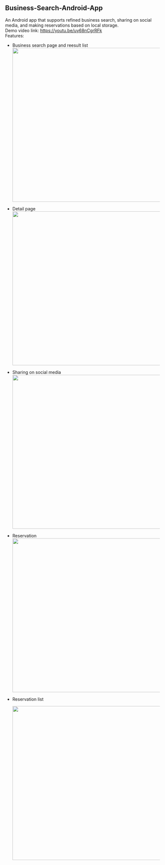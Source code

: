 ## Business-Search-Android-App
An Android app that supports refined business search, sharing on social media, and making reservations based on local storage.  
Demo video link: https://youtu.be/uy68nCgrRFk  
Features:
  - Business search page and reesult list  
    <img src="https://github.com/qyuan2000/Business-Search-Android-App/assets/65322077/862bcd72-b82e-4a1d-baab-560a49fd4a1f" width="500px" />
  - Detail page  
    <img src="https://github.com/qyuan2000/Business-Search-Android-App/assets/65322077/0b7da5b6-541d-44ef-a246-2ee338bd33e9" width="500px" />
  - Sharing on social media  
    <img src="https://github.com/qyuan2000/Business-Search-Android-App/assets/65322077/9269d0ca-2b07-422f-adca-4a253a021d47" width="500px" />
  - Reservation  
    <img src="https://github.com/qyuan2000/Business-Search-Android-App/assets/65322077/38c58f9a-5802-4bdb-a310-e5cf9915c8ef" width="500px" />
  - Reservation list
    
    <img src="https://github.com/qyuan2000/Business-Search-Android-App/assets/65322077/8f26a966-b6d6-4273-a799-ffcb43233ad5" width="500px" />

